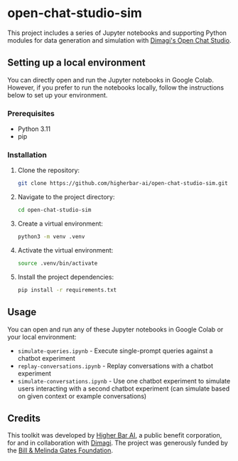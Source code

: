 # open-chat-studio-sim

This project includes a series of Jupyter notebooks and supporting Python modules for data generation and simulation 
with [Dimagi's Open Chat Studio](https://github.com/dimagi/open-chat-studio).

## Setting up a local environment

You can directly open and run the Jupyter notebooks in Google Colab. However, if you prefer to run the notebooks 
locally, follow the instructions below to set up your environment.

### Prerequisites

- Python 3.11
- pip

### Installation

1. Clone the repository:

    ```bash
    git clone https://github.com/higherbar-ai/open-chat-studio-sim.git
    ```

2. Navigate to the project directory:

    ```bash
    cd open-chat-studio-sim
    ```

3. Create a virtual environment:

    ```bash
    python3 -m venv .venv
    ```

4. Activate the virtual environment:

    ```bash
    source .venv/bin/activate
    ```

5. Install the project dependencies:

    ```bash
    pip install -r requirements.txt
    ```

## Usage

You can open and run any of these Jupyter notebooks in Google Colab or your local environment:

* `simulate-queries.ipynb` - Execute single-prompt queries against a chatbot experiment 
* `replay-conversations.ipynb` - Replay conversations with a chatbot experiment 
* `simulate-conversations.ipynb` - Use one chatbot experiment to simulate users interacting with a second chatbot 
  experiment (can simulate based on given context or example conversations) 

## Credits

This toolkit was developed by [Higher Bar AI](https://higherbar.ai), a public benefit corporation, 
for and in collaboration with [Dimagi](https://dimagi.com). The project was generously funded by
the [Bill & Melinda Gates Foundation](https://www.gatesfoundation.org/).
